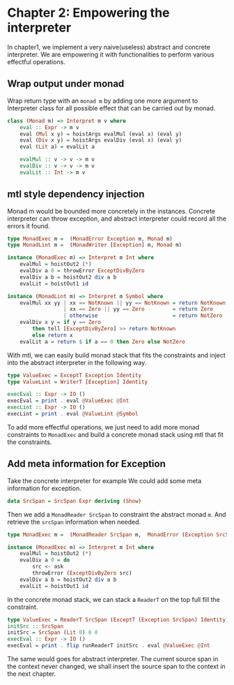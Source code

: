 # Chapter 2: Empowering the interpreter

In chapter1, we implement a very naive(useless) abstract and concrete interpreter.
We are empowering it with functionalities to perform various effectful operations.

## Wrap output under monad

Wrap return type with an `monad m` by adding one more argument to Interpreter class for all possible effect that can be carried out by monad.

```haskell
class (Monad m) => Interpret m v where
    eval :: Expr -> m v
    eval (Mul x y) = hoistArgs evalMul (eval x) (eval y)
    eval (Div x y) = hoistArgs evalDiv (eval x) (eval y)
    eval (Lit a) = evalLit a

    evalMul :: v -> v -> m v
    evalDiv :: v -> v -> m v
    evalLit :: Int -> m v
```

## mtl style dependency injection

Monad m would be bounded more concretely in the instances.
Concrete interpreter can throw exception, and abstract interpreter could record all the errors it found.

```haskell
type MonadExec m =  (MonadError Exception m, Monad m)
type MonadLint m =  (MonadWriter [Exception] m, Monad m)

instance (MonadExec m) => Interpret m Int where
    evalMul = hoistOut2 (*)
    evalDiv a 0 = throwError ExceptDivByZero
    evalDiv a b = hoistOut2 div a b
    evalLit = hoistOut1 id

instance (MonadLint m) => Interpret m Symbol where
    evalMul xx yy | xx == NotKnown || yy == NotKnown = return NotKnown
                  | xx == Zero || yy == Zero         = return Zero
                  | otherwise                        = return NotZero
    evalDiv x y = if y == Zero
        then tell [ExceptDivByZero] >> return NotKnown
        else return x
    evalLit a = return $ if a == 0 then Zero else NotZero
```

With mtl, we can easily build monad stack that fits the constraints and inject into the abstract interpreter in the following way.

```haskell
type ValueExec = ExceptT Exception Identity
type ValueLint = WriterT [Exception] Identity

execEval :: Expr -> IO ()
execEval = print . eval @ValueExec @Int
execLint :: Expr -> IO ()
execLint = print . eval @ValueLint @Symbol
```

To add more effectful operations, we just need to add more monad constraints to `MonadExec` and build a concrete monad stack using mtl that fit the constraints.

## Add meta information for Exception

Take the concrete interpreter for example
We could add some meta information for exception.

```haskell
data SrcSpan = SrcSpan Expr deriving (Show)
```

Then we add a `MonadReader SrcSpan` to constraint the abstract monad `m`. And retrieve the
`srcSpan` information when needed.

```haskell
type MonadExec m =  (MonadReader SrcSpan m,  MonadError (Exception SrcSpan) m, Monad m)

instance (MonadExec m) => Interpret m Int where
    evalMul = hoistOut2 (*)
    evalDiv a 0 = do
        src <- ask
        throwError (ExceptDivByZero src)
    evalDiv a b = hoistOut2 div a b
    evalLit = hoistOut1 id
```

In the concrete monad stack, we can stack a `ReaderT` on the top full fill the constraint.

```haskell
type ValueExec = ReaderT SrcSpan (ExceptT (Exception SrcSpan) Identity)
initSrc :: SrcSpan
initSrc = SrcSpan (Lit 0) 0 0
execEval :: Expr -> IO ()
execEval = print . flip runReaderT initSrc . eval @ValueExec @Int
```

The same would goes for abstract interpreter.
The current source span in the context never changed, we shall insert the source span to the context in the next chapter.
